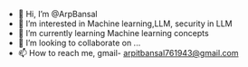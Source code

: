 - 👋 Hi, I’m @ArpBansal
- 👀 I’m interested in Machine learning,LLM, security in LLM
- 🌱 I’m currently learning Machine learning concepts
- 💞️ I’m looking to collaborate on ...
- 📫 How to reach me, gmail- arpitbansal761943@gmail.com

<!---
ArpBansal/ArpBansal is a ✨ special ✨ repository because its `README.md` (this file) appears on your GitHub profile.
You can click the Preview link to take a look at your changes.
--->
